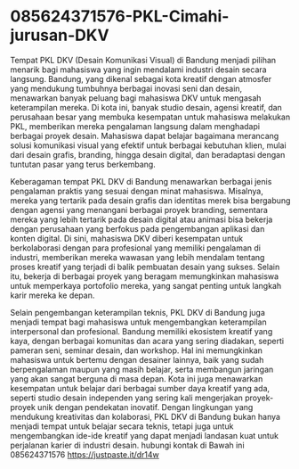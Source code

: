 # 085624371576-PKL-Cimahi-jurusan-DKV
Tempat PKL DKV (Desain Komunikasi Visual) di Bandung menjadi pilihan menarik bagi mahasiswa yang ingin mendalami industri desain secara langsung. Bandung, yang dikenal sebagai kota kreatif dengan atmosfer yang mendukung tumbuhnya berbagai inovasi seni dan desain, menawarkan banyak peluang bagi mahasiswa DKV untuk mengasah keterampilan mereka. Di kota ini, banyak studio desain, agensi kreatif, dan perusahaan besar yang membuka kesempatan untuk mahasiswa melakukan PKL, memberikan mereka pengalaman langsung dalam menghadapi berbagai proyek desain. Mahasiswa dapat belajar bagaimana merancang solusi komunikasi visual yang efektif untuk berbagai kebutuhan klien, mulai dari desain grafis, branding, hingga desain digital, dan beradaptasi dengan tuntutan pasar yang terus berkembang.

Keberagaman tempat PKL DKV di Bandung menawarkan berbagai jenis pengalaman praktis yang sesuai dengan minat mahasiswa. Misalnya, mereka yang tertarik pada desain grafis dan identitas merek bisa bergabung dengan agensi yang menangani berbagai proyek branding, sementara mereka yang lebih tertarik pada desain digital atau animasi bisa bekerja dengan perusahaan yang berfokus pada pengembangan aplikasi dan konten digital. Di sini, mahasiswa DKV diberi kesempatan untuk berkolaborasi dengan para profesional yang memiliki pengalaman di industri, memberikan mereka wawasan yang lebih mendalam tentang proses kreatif yang terjadi di balik pembuatan desain yang sukses. Selain itu, bekerja di berbagai proyek yang beragam memungkinkan mahasiswa untuk memperkaya portofolio mereka, yang sangat penting untuk langkah karir mereka ke depan.

Selain pengembangan keterampilan teknis, PKL DKV di Bandung juga menjadi tempat bagi mahasiswa untuk mengembangkan keterampilan interpersonal dan profesional. Bandung memiliki ekosistem kreatif yang kaya, dengan berbagai komunitas dan acara yang sering diadakan, seperti pameran seni, seminar desain, dan workshop. Hal ini memungkinkan mahasiswa untuk bertemu dengan desainer lainnya, baik yang sudah berpengalaman maupun yang masih belajar, serta membangun jaringan yang akan sangat berguna di masa depan. Kota ini juga menawarkan kesempatan untuk belajar dari berbagai sumber daya kreatif yang ada, seperti studio desain independen yang sering kali mengerjakan proyek-proyek unik dengan pendekatan inovatif. Dengan lingkungan yang mendukung kreativitas dan kolaborasi, PKL DKV di Bandung bukan hanya menjadi tempat untuk belajar secara teknis, tetapi juga untuk mengembangkan ide-ide kreatif yang dapat menjadi landasan kuat untuk perjalanan karier di industri desain.
hubungi kontak di Bawah ini
085624371576
https://justpaste.it/dr14w
